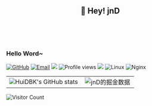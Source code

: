 <h2 align="center">👋 Hey! jnD </h2>
<br />
<br />
<br />

<h3>Hello Word~</h3>

[![GitHub](https://img.shields.io/badge/GitHub-181717?style=flat-square&logo=github&logoColor=white)](https://github.com/L-dongjianing)
[![Email](https://img.shields.io/badge/QQEmail-ea4335?style=flat-square&logo=Mail.Ru)](Z2281102662@163.com)
[![](https://img.shields.io/badge/CSDN-瓜瓜吖-blue.svg)](https://blog.csdn.net/zxc11445599)
![Profile views](https://views.whatilearened.today/views/github/Xuenew/views.svg)
![](https://img.shields.io/badge/ubuntu-20.04-<COLOR>.svg)
![Linux](https://img.shields.io/badge/-Linux-FCC624?style=flat-square&logo=linux&logoColor=black)
![Nginx](https://img.shields.io/badge/-Nginx-269539?style=flat-square&logo=Nginx)
<table border=0>
  <tr>
    <td><img src="https://github-readme-stats.vercel.app/api?username=L-dongjianing&show_icons=true&count_private=true&theme=vue-light&hide_border=true" alt="HuiDBK's GitHub stats" style="zoom:100%;" align="left"/></td>
    <td><img src="https://4sdvg7tqbv.us.aircode.run/juejin?uid=2538131001188765&hide_border=true" alt="jnD的掘金数据" style="zoom:100%;" align="left"/></td>
  </tr>
</table>

![Visitor Count](https://profile-counter.glitch.me/L-dongjianing/count.svg)


<!--
**L-dongjianing/L-dongjianing** is a ✨ _special_ ✨ repository because its `README.md` (this file) appears on your GitHub profile.

Here are some ideas to get you started:

- 🔭 I’m currently working on ...
- 🌱 I’m currently learning ...
- 👯 I’m looking to collaborate on ...
- 🤔 I’m looking for help with ...
- 💬 Ask me about ...
- 📫 How to reach me: ...
- 😄 Pronouns: ...
- ⚡ Fun fact: ...
-->
